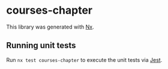 # courses-chapter

This library was generated with [Nx](https://nx.dev).

## Running unit tests

Run `nx test courses-chapter` to execute the unit tests via [Jest](https://jestjs.io).
